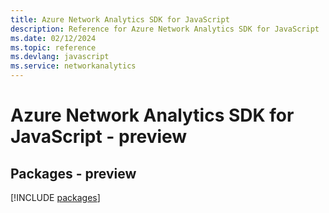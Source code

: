 ```yaml
---
title: Azure Network Analytics SDK for JavaScript
description: Reference for Azure Network Analytics SDK for JavaScript
ms.date: 02/12/2024
ms.topic: reference
ms.devlang: javascript
ms.service: networkanalytics
---
```

# Azure Network Analytics SDK for JavaScript - preview
## Packages - preview
[!INCLUDE [packages](network-analytics-index.md)]